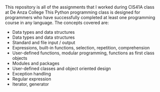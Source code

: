 This repository is all of the assignments that I worked during CIS41A class at De Anza College
This Python programming class is designed for programmers who have successfully completed at least one programming course in any language. The concepts covered are:
<ul>
  <li>Data types and data structures</li>
  <li>Data types and data structures</li>
  <li>Standard and file input / output</li>
  <li>Expressions, built-in functions, selection, repetition, comprehension</li>
  <li>User-defined functions, modular programming, functions as first class objects</li>  
  <li>Modules and packages</li>
  <li>User-defined classes and object oriented design</li>
  <li>Exception handling</li>
  <li> Regular expression </li>
  <li>Iterator, generator</li>
</ul>






